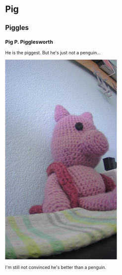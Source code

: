 # Pig
## Piggles
### Pig P. Pigglesworth
He is the piggest.
But he's just not a penguin...

![](https://github.com/AJSchiller/github-tutorial/blob/main/2021-03-24-133527.jpg)

I'm still not convinced he's better than a penguin.
